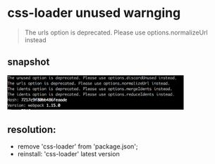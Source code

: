 # css-loader unused warnging
> The urls option is deprecated. Please use options.normalizeUrl instead


## snapshot
<img src="2017-08-28-12-28-57.png" width="400">


## resolution:
+ remove 'css-loader' from 'package.json';
+ reinstall: 'css-loader' latest version
